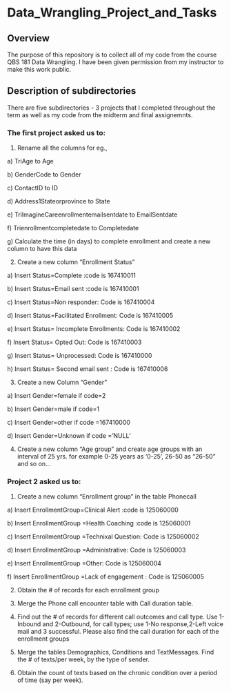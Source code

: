 # Data_Wrangling_Project_and_Tasks

## Overview

The purpose of this repository is to collect all of my code from the course QBS 181 Data Wrangling. I have been given permission from my instructor to make this work public. 

## Description of subdirectories

There are five subdirectories - 3 projects that I completed throughout the term as well as my code from the midterm and final assignemnts. 

### The first project asked us to:

1.	 Rename all the columns for eg.,

a)	TriAge to Age

b)	GenderCode to Gender

c)	ContactID to ID

d)	Address1Stateorprovince to State

e)	TriImagineCareenrollmentemailsentdate to EmailSentdate

f)	Trienrollmentcompletedate to Completedate

g)	Calculate the time (in days) to complete enrollment and create a new column to have this data


2.	Create a new column “Enrollment Status”

a)	Insert Status=Complete :code is 167410011

b)	Insert Status=Email sent :code is 167410001

c)	Insert Status=Non responder: Code is 167410004

d)	Insert Status=Facilitated Enrollment: Code  is 167410005

e)	Insert Status= Incomplete Enrollments: Code  is 167410002

f)	Insert Status= Opted Out: Code  is 167410003

g)	Insert Status= Unprocessed: Code  is 167410000

h)	Insert Status= Second email sent : Code  is 167410006


3.	Create a new Column “Gender”

a)	Insert Gender=female if code=2

b)	Insert Gender=male if code=1

c)	Insert Gender=other if code =167410000

d)	Insert Gender=Unknown if code =’NULL’


4.	Create a new column “Age group” and create age groups with an interval of 25 yrs. for example 0-25 years as ‘0-25’, 26-50 as “26-50” and so on...


### Project 2 asked us to:

1.	Create a new column “Enrollment group” in the table Phonecall

a)	Insert EnrollmentGroup=Clinical Alert :code is 125060000

b)	Insert EnrollmentGroup =Health Coaching :code is 125060001

c)	Insert EnrollmentGroup =Technixal Question: Code is 125060002

d)	Insert EnrollmentGroup =Administrative: Code  is 125060003

e)	Insert EnrollmentGroup =Other: Code  is 125060004

f)	Insert EnrollmentGroup =Lack of engagement : Code  is 125060005


2.	Obtain the # of records for each enrollment group


3.	Merge the Phone call encounter table with Call duration table.


4.	Find out the # of records for different call outcomes and call type. Use 1-Inbound and 2-Outbound, for call types; use 1-No response,2-Left voice mail and 3 successful. Please also find the call duration for each of the enrollment groups 


5.	Merge the tables Demographics, Conditions and TextMessages. Find the # of texts/per week, by the type of sender. 


6.	Obtain the count of texts based on the chronic condition over a period of time (say per week). 


